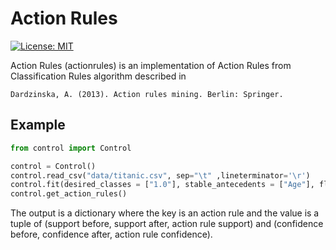 # Action Rules
 [![License: MIT](https://img.shields.io/badge/License-MIT-yellow.svg)](https://opensource.org/licenses/MIT)

Action Rules (actionrules) is an implementation of Action Rules from Classification Rules algorithm described in

```Dardzinska, A. (2013). Action rules mining. Berlin: Springer.```


## Example

```python
from control import Control

control = Control()
control.read_csv("data/titanic.csv", sep="\t" ,lineterminator='\r')
control.fit(desired_classes = ["1.0"], stable_antecedents = ["Age"], flexible_antecedents = ["Embarked", "Fare", "Pclass"], consequent = "Survived", conf=55, supp=3, is_nan=False)
control.get_action_rules()
```

The output is a dictionary where the key is an action rule and the value is a tuple of (support before, support after, action rule support) and (confidence before, confidence after, action rule confidence).